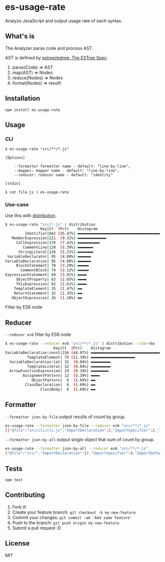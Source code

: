 # es-usage-rate

Analyze JavaScript and output usage rate of each syntax.

## What's is

The Analyzer parse code and process AST.

AST is defined by [estree/estree: The ESTree Spec](https://github.com/estree/estree "estree/estree: The ESTree Spec").

1. parse(Code) => AST
2. map(AST) => Nodes
3. reduce(Nodes) => Nodes
4. format(Nodes) => result!

## Installation

    npm install es-usage-rate

## Usage

### CLI

    $ es-usage-rate "src/**/*.js"
    
    [Options]
    
        --formatter formatter name - default: "line-by-line",
        --mapper: mapper name - default: "line-by-line",
        --reducer: reducer name - default: "identity"
    
    [stdin]
    
    $ cat file.js | es-usage-rate

### Use-case

Use this with [distribution](https://github.com/philovivero/distribution "distribution").

```sh
$ es-usage-rate "src/*.js" | distribution
                Key|Ct  (Pct)    Histogram
         Identifier|842 (35.47%) ▬▬▬▬▬▬▬▬▬▬▬▬▬▬▬▬▬▬▬▬▬▬▬▬▬▬▬▬▬▬▬▬▬▬▬▬▬▬▬▬▬▬▬▬▬▬▬
   MemberExpression|221  (9.31%) ▬▬▬▬▬▬▬▬▬▬▬▬▬
     CallExpression|176  (7.41%) ▬▬▬▬▬▬▬▬▬▬
        CommentLine|128  (5.39%) ▬▬▬▬▬▬▬
      StringLiteral|126  (5.31%) ▬▬▬▬▬▬▬
 VariableDeclarator| 95  (4.00%) ▬▬▬▬▬▬
VariableDeclaration| 95  (4.00%) ▬▬▬▬▬▬
     BlockStatement| 78  (3.29%) ▬▬▬▬▬
       CommentBlock| 74  (3.12%) ▬▬▬▬▬
ExpressionStatement| 69  (2.91%) ▬▬▬▬
     ObjectProperty| 63  (2.65%) ▬▬▬▬
     ThisExpression| 62  (2.61%) ▬▬▬▬
    TemplateElement| 35  (1.47%) ▬▬
    ReturnStatement| 32  (1.35%) ▬▬
   ObjectExpression| 26  (1.10%) ▬▬

```

Filter by ES6 node

## Reducer

`--reducer es6` filter by ES6 node

```sh
$ es-usage-rate --reducer es6 "src/**/*.js" | distribution --char=ba
                      Key|Ct  (Pct)    Histogram
VariableDeclaration:const|156 (44.07%) ▬▬▬▬▬▬▬▬▬▬▬▬▬▬▬▬▬▬▬▬▬▬▬▬▬▬▬▬▬▬▬▬▬▬▬▬▬▬▬▬▬
          TemplateElement| 75 (21.19%) ▬▬▬▬▬▬▬▬▬▬▬▬▬▬▬▬▬▬▬▬
  VariableDeclaration:let| 32  (9.04%) ▬▬▬▬▬▬▬▬▬
          TemplateLiteral| 32  (9.04%) ▬▬▬▬▬▬▬▬▬
  ArrowFunctionExpression| 29  (8.19%) ▬▬▬▬▬▬▬▬
        AssignmentPattern| 12  (3.39%) ▬▬▬▬
            ObjectPattern|  6  (1.69%) ▬▬
         ClassDeclaration|  6  (1.69%) ▬▬
                ClassBody|  6  (1.69%) ▬▬
```

## Formatter

`--formatter json-by-file` output results of count by group.

```sh
es-usage-rate --formatter json-by-file --reducer es6 "src/**/*.js"
[{"@file":"src/cli/cli.js","ImportDeclaration":2,"ImportSpecifier":2,"ImportDefaultSpecifier":1,"ExportNamedDeclaration":2,"VariableDeclaration:const":1},{"@file":"src/es-usage-rate.js","ImportDeclaration":5,"ImportNamespaceSpecifier":1,"ImportSpecifier":4,"VariableDeclaration:const":11,"ArrowFunctionExpression":3,"ExportNamedDeclaration":2,"AssignmentPattern":2},{"@file":"src/formatter.js","ImportDeclaration":2,"ImportDefaultSpecifier":2,"ExportNamedDeclaration":1,"VariableDeclaration:const":1,"ArrowFunctionExpression":1},{"@file":"src/formatters/json-by-all.js","ImportDeclaration":1,"ImportSpecifier":1,"VariableDeclaration:const":4,"ArrowFunctionExpression":3,"VariableDeclaration:let":4,"ExportDefaultDeclaration":1,"ObjectPattern":1},{"@file":"src/formatters/json-by-file.js","ImportDeclaration":1,"ImportSpecifier":1,"ExportDefaultDeclaration":1,"ArrowFunctionExpression":1,"VariableDeclaration:const":1,"ObjectPattern":1},{"@file":"src/formatters/line-by-line.js","ExportDefaultDeclaration":1,"VariableDeclaration:let":1,"ArrowFunctionExpression":1,"VariableDeclaration:const":1,"ObjectPattern":1},{"@file":"src/mapper.js","ImportDeclaration":2,"ImportDefaultSpecifier":2,"ExportNamedDeclaration":1,"VariableDeclaration:const":1,"ArrowFunctionExpression":1},{"@file":"src/mappers/line-by-line.js","ImportDeclaration":2,"ImportDefaultSpecifier":1,"ImportSpecifier":1,"ExportDefaultDeclaration":1,"VariableDeclaration:const":2},{"@file":"src/parser.js","ExportNamedDeclaration":1},{"@file":"src/reducer.js","ImportDeclaration":2,"ImportDefaultSpecifier":2,"ExportNamedDeclaration":1},{"@file":"src/reducers/es6.js","VariableDeclaration:const":1,"ExportDefaultDeclaration":1,"ArrowFunctionExpression":2},{"@file":"src/reducers/identity.js","ExportDefaultDeclaration":1},{"@file":"src
```    

`--formatter json-by-all` output single object that sum of count by group.

```sh
es-usage-rate --formatter json-by-all --reducer es6 "src/**/*.js"
{"@file":"src/","ImportDeclaration":17,"ImportSpecifier":9,"ImportDefaultSpecifier":8,"ExportNamedDeclaration":9,"VariableDeclaration:const":25,"ImportNamespaceSpecifier":1,"ArrowFunctionExpression":12,"AssignmentPattern":2,"VariableDeclaration:let":5,"ExportDefaultDeclaration":7,"ObjectPattern":3,"TemplateLiteral":1,"TemplateElement":3}
```

## Tests

    npm test

## Contributing

1. Fork it!
2. Create your feature branch: `git checkout -b my-new-feature`
3. Commit your changes: `git commit -am 'Add some feature'`
4. Push to the branch: `git push origin my-new-feature`
5. Submit a pull request :D

## License

MIT